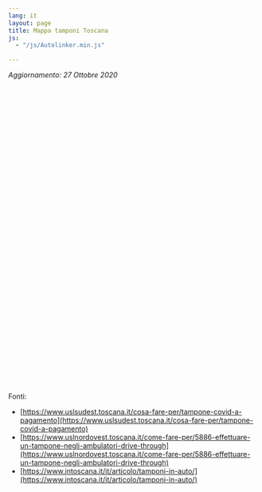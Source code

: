 ```yaml
---
lang: it
layout: page
title: Mappa tamponi Toscana
js:
  - "/js/Autolinker.min.js"

---
```


_Aggiornamento: 27 Ottobre 2020_

<link rel="stylesheet" href="https://unpkg.com/leaflet@1.7.1/dist/leaflet.css"
  integrity="sha512-xodZBNTC5n17Xt2atTPuE1HxjVMSvLVW9ocqUKLsCC5CXdbqCmblAshOMAS6/keqq/sMZMZ19scR4PsZChSR7A=="
  crossorigin=""/>
<script src="https://unpkg.com/leaflet@1.7.1/dist/leaflet.js"
  integrity="sha512-XQoYMqMTK8LvdxXYG3nZ448hOEQiglfqkJs1NOQV44cWnUrBc8PkAOcXy20w0vlaXaVUearIOBhiXZ5V3ynxwA=="
  crossorigin=""></script>

<link rel="stylesheet" href="https://cdnjs.cloudflare.com/ajax/libs/Leaflet.awesome-markers/2.0.2/leaflet.awesome-markers.css" />
<script src="https://cdnjs.cloudflare.com/ajax/libs/Leaflet.awesome-markers/2.0.2/leaflet.awesome-markers.min.js"></script>
<link rel="stylesheet" href="https://unpkg.com/leaflet.markercluster@1.4.1/dist/MarkerCluster.css"
   crossorigin=""/>

<link rel="stylesheet" href="https://unpkg.com/leaflet.markercluster@1.4.1/dist/MarkerCluster.Default.css"
   crossorigin=""/>

 <script src="https://unpkg.com/leaflet.markercluster@1.4.1/dist/leaflet.markercluster.js"
   crossorigin=""></script>

<style>
#map{ height: 600px }
</style>

<div id="map"></div>

Fonti: 

 * [https://www.uslsudest.toscana.it/cosa-fare-per/tampone-covid-a-pagamento](https://www.uslsudest.toscana.it/cosa-fare-per/tampone-covid-a-pagamento)
 * [https://www.uslnordovest.toscana.it/come-fare-per/5886-effettuare-un-tampone-negli-ambulatori-drive-through](https://www.uslnordovest.toscana.it/come-fare-per/5886-effettuare-un-tampone-negli-ambulatori-drive-through)
 * [https://www.intoscana.it/it/articolo/tamponi-in-auto/](https://www.intoscana.it/it/articolo/tamponi-in-auto/)

<script>

window.onload = function() {
var vialMarker = L.AwesomeMarkers.icon({
icon: 'vial',
prefix: 'fa',
markerColor: 'red'
});

var markerList=[];
{% for member in site.data.machgen.mappe.Toscana.tamponi %}
{% if member.LATITUDINE != blank and member.LONGITUDINE != blank %}
markerList.push([{{member.LATITUDINE}}, {{member.LONGITUDINE}}, "{{member.USL|uri_escape}}", "{{member.DOVE|uri_escape}}", "{{member.ORARI|uri_escape}}", "{{member['NOTE SUL SERVIZIO']|uri_escape}}"]);
{% endif %}
{% endfor %}

// initialize the map
var map = L.map('map');

// create the tile layer with correct attribution
var osmUrl='{{site.tile_map}}';
var osmAttrib='&copy; <a href="http://www.openstreetmap.org/copyright">OpenStreetMap</a>, Tiles courtesy of <a href="http://leafletjs.com/" target="_blank">Leaflet</a>';
var osm = new L.TileLayer(osmUrl, {minZoom: 6, maxZoom: 19, attribution: osmAttrib});


var sumLat = 0.;
var sumLon = 0.;
var countMarkers=0;

markers = L.markerClusterGroup();

for (var i=0; i<markerList.length; i++) {
    var lat = markerList[i][0];
    var lon = markerList[i][1];
    var popupUSL = markerList[i][2];
    var popupDOVE = markerList[i][3];
    var popupORARI = markerList[i][4];
    var popupNOTE = markerList[i][5];

    // Raccolte fondi, Supporto psicologico, Servizi e iniziative solidali pubbliche, Servizi e iniziative solidali private, Richiesta aiuto

    if (!isNaN(lat) && !isNaN(lon)) {
        var markerLocation = new L.LatLng(lat, lon);

        var marker = new L.Marker(markerLocation, { icon: vialMarker} );
        markerText="<h3>"+decodeURI(popupDOVE)+"</h3>";
        markerText+="<table>";
        if (popupUSL) {
            markerText+="<tr><td>USL</td><td>"+decodeURI(popupUSL)+"</td></tr>";
        }
        if (popupORARI) {
            markerText+="<tr><td>ORARI</td><td>"+decodeURI(popupORARI)+"</td></tr>";
        }
        if (popupNOTE) {
            markerText+="<tr><td>NOTE</td><td>"+decodeURI(popupNOTE)+"</td></tr>";
        }
        markerText+="</table>";

        marker.bindPopup(Autolinker.link(markerText, newWindow=true));

        markers.addLayer(marker);

        sumLat += lat;
        sumLon += lon;
        countMarkers++;
    }
}


map.addLayer(markers);
map.addLayer(osm).setView([sumLat / countMarkers, sumLon / countMarkers], 7);
map.fitBounds(markers.getBounds().pad(0.1));
}

</script>

